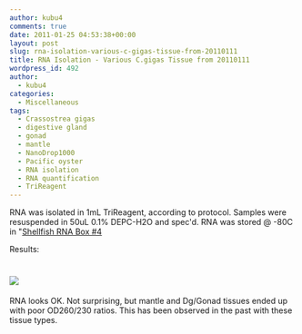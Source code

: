 ```yaml
---
author: kubu4
comments: true
date: 2011-01-25 04:53:38+00:00
layout: post
slug: rna-isolation-various-c-gigas-tissue-from-20110111
title: RNA Isolation - Various C.gigas Tissue from 20110111
wordpress_id: 492
author:
  - kubu4
categories:
  - Miscellaneous
tags:
  - Crassostrea gigas
  - digestive gland
  - gonad
  - mantle
  - NanoDrop1000
  - Pacific oyster
  - RNA isolation
  - RNA quantification
  - TriReagent
---
```


RNA was isolated in 1mL TriReagent, according to protocol. Samples were resuspended in 50uL 0.1% DEPC-H2O and spec'd. RNA was stored @ -80C in "[Shellfish RNA Box #4](https://spreadsheets0.google.com/ccc?hl=en&key=pwrSWt05L-jZMgZvrRwC8QA&hl=en#gid=3)

Results:



# ![](https://eagle.fish.washington.edu/Arabidopsis/RNA%20Spec%20Readings/20110124%20RNA.JPG)



RNA looks OK. Not surprising, but mantle and Dg/Gonad tissues ended up with poor OD260/230 ratios. This has been observed in the past with these tissue types.
